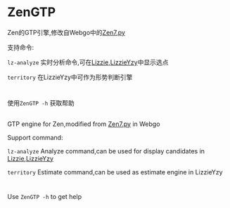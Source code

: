 # ZenGTP #

Zen的GTP引擎,修改自Webgo中的[Zen7.py](https://github.com/zliu1022/Webgo/blob/master/svr/Zen7.py)

支持命令:

`lz-analyze` 实时分析命令,可在[Lizzie](https://github.com/featurecat/lizzie),[LizzieYzy](https://github.com/yzyray/lizzieyzy)中显示选点 

`territory` 在LizzieYzy中可作为形势判断引擎

#

使用`ZenGTP -h` 获取帮助

##

GTP engine for Zen,modified from [Zen7.py](https://github.com/zliu1022/Webgo/blob/master/svr/Zen7.py) in Webgo

Support command:

`lz-analyze` Analyze command,can be used for display candidates in [Lizzie](https://github.com/featurecat/lizzie),[LizzieYzy](https://github.com/yzyray/lizzieyzy)

`territory` Estimate command,can be used as estimate engine in LizzieYzy

#

Use `ZenGTP -h` to get help
